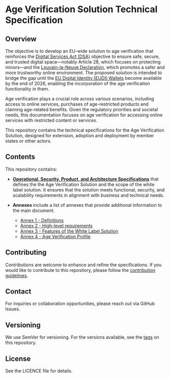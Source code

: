 # Age Verification Solution Technical Specification

## Overview
The objective is to develop an EU-wide solution to age verification that reinforces the [Digital Services Act (DSA)](https://eur-lex.europa.eu/eli/reg/2022/2065) objective to ensure safe, secure, and trusted digital space—notably Article 28, which focuses on protecting minors—and the [Louvain-la-Neuve Declaration](https://bosa.belgium.be/sites/default/files/content/documents/LLN%20Declaration%20-%20Informal%20Telecom%20Council%20-%20v.12.04.2024.pdf ), which promotes a safer and more trustworthy online environment. The proposed solution is intended to bridge the gap until the [EU Digital Identity (EUDI) Wallets](https://ec.europa.eu/digital-building-blocks/sites/display/EUDIGITALIDENTITYWALLET/EU+Digital+Identity+Wallet+Home) become available by the end of 2026, enabling the incorporation of the age verification functionality in them.

Age verification plays a crucial role across various scenarios, including access to online services, purchases of age-restricted products and claiming age-related benefits. Given the regulatory priorities and societal needs, this documentation focuses on age verification for accessing online services with restricted content or services.

This repository contains the technical specifications for the Age Verification Solution, designed for extension, adoption and deployment by member states or other actors. 


## Contents

This repository contains:

- **[Operational, Security, Product, and Architecture Specifications](docs/architecture-and-technical-specifications.md)** that defines the the Age Verification Solution and the scope of the white label solution. It ensures that the solution meets functional, security, and scalability requirements in alignment with business and technical needs.

- **Annexes** include a list of annexes that provide additional information to the main document.
  - [Annex 1 - Definitions](docs/annexes/annex-1/annex-1-definitions.md)
  - [Annex 2 - High-level requirements](docs/annexes/annex-2/annex-2-high-level-requirements.md)
  - [Annex 3 - Features of the White Label Solution](docs/annexes/annex-3/annex-3-features-white-label-app.md)
  - [Annex 4 - Age Verification Profile](docs/annexes/annex-4/annex-4-av-profile.md)

## Contributing
Contributions are welcome to enhance and refine the specifications. If you would like to contribute to this repository, please follow the [contribution guidelines](CONTRIBUTING.md).

## Contact
For inquiries or collaboration opportunities, please reach out via GitHub Issues.

## Versioning
We use SemVer for versioning. For the versions available, see the [tags](https://github.com/eu-digital-identity-wallet/av-doc-technical-specification/tags) on this repository.

## License
See the LICENCE file for details.
